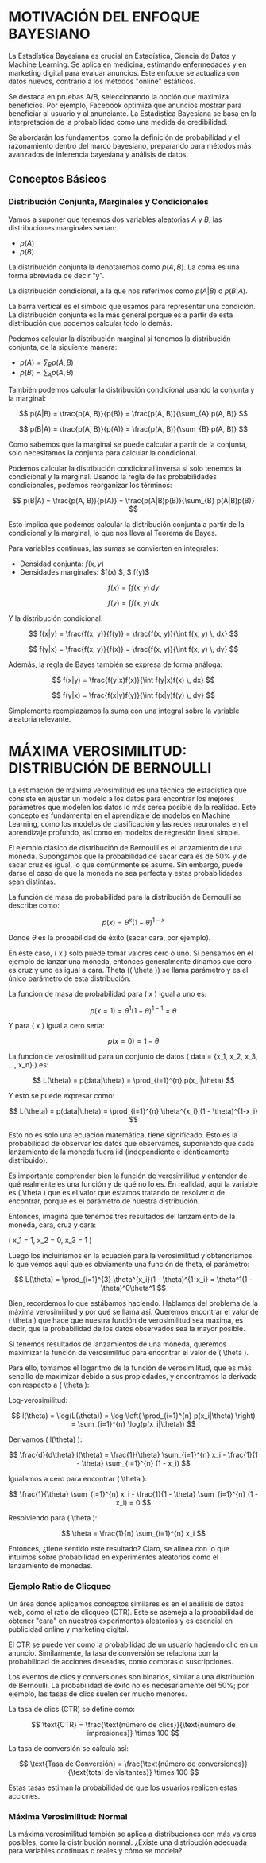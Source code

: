 # MOTIVACIÓN DEL ENFOQUE BAYESIANO

La Estadística Bayesiana es crucial en Estadística, Ciencia de Datos y Machine Learning. Se aplica en medicina, estimando enfermedades y en marketing digital para evaluar anuncios. Este enfoque se actualiza con datos nuevos, contrario a los métodos "online" estáticos.

Se destaca en pruebas A/B, seleccionando la opción que maximiza beneficios. Por ejemplo, Facebook optimiza qué anuncios mostrar para beneficiar al usuario y al anunciante. La Estadística Bayesiana se basa en la interpretación de la probabilidad como una medida de credibilidad.

Se abordarán los fundamentos, como la definición de probabilidad y el razonamiento dentro del marco bayesiano, preparando para métodos más avanzados de inferencia bayesiana y análisis de datos.

## Conceptos Básicos

### Distribución Conjunta, Marginales y Condicionales

Vamos a suponer que tenemos dos variables aleatorias $A$ y $B$, las distribuciones marginales serían:

- $p(A)$
- $p(B)$

La distribución conjunta la denotaremos como $p(A, B)$. La coma es una forma abreviada de decir "y".

La distribución condicional, a la que nos referimos como $p(A|B)$ o $p(B|A)$.

La barra vertical es el símbolo que usamos para representar una condición. La distribución conjunta es la más general porque es a partir de esta distribución que podemos calcular todo lo demás.

Podemos calcular la distribución marginal si tenemos la distribución conjunta, de la siguiente manera:

- $p(A) = \sum_{B} p(A, B)$
- $p(B) = \sum_{A} p(A, B)$

También podemos calcular la distribución condicional usando la conjunta y la marginal:

$$
p(A|B) = \frac{p(A, B)}{p(B)} = \frac{p(A, B)}{\sum_{A} p(A, B)}
$$

$$
p(B|A) = \frac{p(A, B)}{p(A)} = \frac{p(A, B)}{\sum_{B} p(A, B)}
$$

Como sabemos que la marginal se puede calcular a partir de la conjunta, solo necesitamos la conjunta para calcular la condicional.

Podemos calcular la distribución condicional inversa si solo tenemos la condicional y la marginal. Usando la regla de las probabilidades condicionales, podemos reorganizar los términos:

$$
p(B|A) = \frac{p(A, B)}{p(A)} = \frac{p(A|B)p(B)}{\sum_{B} p(A|B)p(B)}
$$

Esto implica que podemos calcular la distribución conjunta a partir de la condicional y la marginal, lo que nos lleva al Teorema de Bayes.

Para variables continuas, las sumas se convierten en integrales:

- Densidad conjunta: $f(x, y)$
- Densidades marginales: $f(x) $, $ f(y)$

$$
f(x) = \int f(x, y) \, dy
$$

$$
f(y) = \int f(x, y) \, dx
$$

Y la distribución condicional:

$$
f(x|y) = \frac{f(x, y)}{f(y)} = \frac{f(x, y)}{\int f(x, y) \, dx}
$$

$$
f(y|x) = \frac{f(x, y)}{f(x)} = \frac{f(x, y)}{\int f(x, y) \, dy}
$$

Además, la regla de Bayes también se expresa de forma análoga:

$$
f(x|y) = \frac{f(y|x)f(x)}{\int f(y|x)f(x) \, dx}
$$

$$
f(y|x) = \frac{f(x|y)f(y)}{\int f(x|y)f(y) \, dy}
$$

Simplemente reemplazamos la suma con una integral sobre la variable aleatoria relevante.

# MÁXIMA VEROSIMILITUD: DISTRIBUCIÓN DE BERNOULLI

La estimación de máxima verosimilitud es una técnica de estadística que consiste en ajustar un modelo a los datos para encontrar los mejores parámetros que modelen los datos lo más cerca posible de la realidad. Este concepto es fundamental en el aprendizaje de modelos en Machine Learning, como los modelos de clasificación y las redes neuronales en el aprendizaje profundo, así como en modelos de regresión lineal simple.

El ejemplo clásico de distribución de Bernoulli es el lanzamiento de una moneda. Supongamos que la probabilidad de sacar cara es de 50% y de sacar cruz es igual, lo que comúnmente se asume. Sin embargo, puede darse el caso de que la moneda no sea perfecta y estas probabilidades sean distintas.

La función de masa de probabilidad para la distribución de Bernoulli se describe como:

$$
p(x) = \theta^x(1 - \theta)^{1-x}
$$

Donde $\theta$ es la probabilidad de éxito (sacar cara, por ejemplo).

En este caso, \( x \) solo puede tomar valores cero o uno. Si pensamos en el ejemplo de lanzar una moneda, entonces generalmente diríamos que cero es cruz y uno es igual a cara. Theta (\( \theta \)) se llama parámetro y es el único parámetro de esta distribución. 

La función de masa de probabilidad para \( x \) igual a uno es:

$$
p(x = 1) = \theta^1(1 - \theta)^{1-1} = \theta
$$

Y para \( x \) igual a cero sería:

$$
p(x = 0) = 1 - \theta
$$

La función de verosimilitud para un conjunto de datos \( data = \{x_1, x_2, x_3, ..., x_n\} \) es:

$$
L(\theta) = p(data|\theta) = \prod_{i=1}^{n} p(x_i|\theta)
$$

Y esto se puede expresar como:

$$
L(\theta) = p(data|\theta) = \prod_{i=1}^{n} \theta^{x_i} (1 - \theta)^{1-x_i}
$$

Esto no es solo una ecuación matemática, tiene significado. Esto es la probabilidad de observar los datos que observamos, suponiendo que cada lanzamiento de la moneda fuera iid (independiente e idénticamente distribuido).

Es importante comprender bien la función de verosimilitud y entender de qué realmente es una función y de qué no lo es. En realidad, aquí la variable es \( \theta \) que es el valor que estamos tratando de resolver o de encontrar, porque es el parámetro de nuestra distribución.

Entonces, imagina que tenemos tres resultados del lanzamiento de la moneda, cara, cruz y cara:

\( x_1 = 1, x_2 = 0, x_3 = 1 \)

Luego los incluiríamos en la ecuación para la verosimilitud y obtendríamos lo que vemos aquí que es obviamente una función de theta, el parámetro:

$$
L(\theta) = \prod_{i=1}^{3} \theta^{x_i}(1 - \theta)^{1-x_i} = \theta^1(1 - \theta)^0\theta^1
$$

Bien, recordemos lo que estábamos haciendo. Hablamos del problema de la máxima verosimilitud y por qué se llama así. Queremos encontrar el valor de \( \theta \) que hace que nuestra función de verosimilitud sea máxima, es decir, que la probabilidad de los datos observados sea la mayor posible.

Si tenemos resultados de lanzamientos de una moneda, queremos maximizar la función de verosimilitud para encontrar el valor de \( \theta \).

Para ello, tomamos el logaritmo de la función de verosimilitud, que es más sencillo de maximizar debido a sus propiedades, y encontramos la derivada con respecto a \( \theta \):

Log-verosimilitud:

$$
l(\theta) = \log(L(\theta)) = \log \left( \prod_{i=1}^{n} p(x_i|\theta) \right) = \sum_{i=1}^{n} \log(p(x_i|\theta))
$$

Derivamos \( l(\theta) \):

$$
\frac{d}{d\theta} l(\theta) = \frac{1}{\theta} \sum_{i=1}^{n} x_i - \frac{1}{1 - \theta} \sum_{i=1}^{n} (1 - x_i)
$$

Igualamos a cero para encontrar \( \theta \):

$$
\frac{1}{\theta} \sum_{i=1}^{n} x_i - \frac{1}{1 - \theta} \sum_{i=1}^{n} (1 - x_i) = 0
$$

Resolviendo para \( \theta \):

$$
\theta = \frac{1}{n} \sum_{i=1}^{n} x_i
$$

Entonces, ¿tiene sentido este resultado? Claro, se alinea con lo que intuimos sobre probabilidad en experimentos aleatorios como el lanzamiento de monedas.

### Ejemplo Ratio de Clicqueo

Un área donde aplicamos conceptos similares es en el análisis de datos web, como el ratio de clicqueo (CTR). Este se asemeja a la probabilidad de obtener "cara" en nuestros experimentos aleatorios y es esencial en publicidad online y marketing digital.

El CTR se puede ver como la probabilidad de un usuario haciendo clic en un anuncio. Similarmente, la tasa de conversión se relaciona con la probabilidad de acciones deseadas, como compras o suscripciones.

Los eventos de clics y conversiones son binarios, similar a una distribución de Bernoulli. La probabilidad de éxito no es necesariamente del 50%; por ejemplo, las tasas de clics suelen ser mucho menores.

La tasa de clics (CTR) se define como:

$$
\text{CTR} = \frac{\text{número de clics}}{\text{número de impresiones}} \times 100
$$

La tasa de conversión se calcula así:

$$
\text{Tasa de Conversión} = \frac{\text{número de conversiones}}{\text{total de visitantes}} \times 100
$$

Estas tasas estiman la probabilidad de que los usuarios realicen estas acciones.

### Máxima Verosimilitud: Normal

La máxima verosimilitud también se aplica a distribuciones con más valores posibles, como la distribución normal. ¿Existe una distribución adecuada para variables continuas o reales y cómo se modela?
